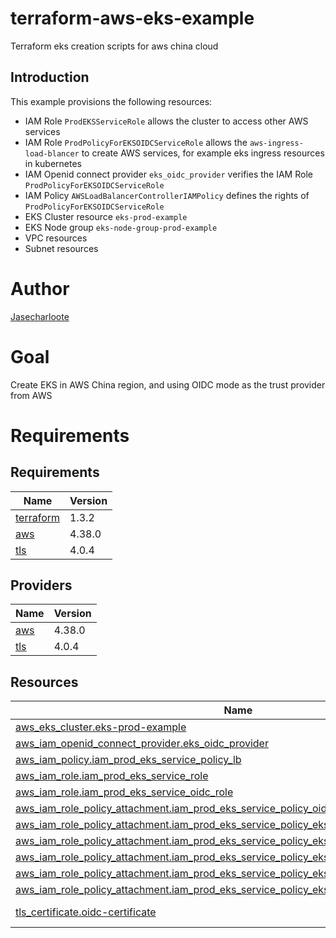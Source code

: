 # terraform-aws-eks-example

Terraform eks creation scripts for aws china cloud

## Introduction

This example provisions the following resources:

- IAM Role `ProdEKSServiceRole` allows the cluster to access other AWS services
- IAM Role `ProdPolicyForEKSOIDCServiceRole` allows the `aws-ingress-load-blancer` to create AWS services, for example eks ingress resources in kubernetes
- IAM Openid connect provider `eks_oidc_provider` verifies the IAM Role `ProdPolicyForEKSOIDCServiceRole`
- IAM Policy `AWSLoadBalancerControllerIAMPolicy` defines the rights of `ProdPolicyForEKSOIDCServiceRole`
- EKS Cluster resource `eks-prod-example`
- EKS Node group `eks-node-group-prod-example`
- VPC resources
- Subnet resources

# Author

[Jasecharloote](https://github.com/Jasecharloote)

# Goal

Create EKS in AWS China region, and using OIDC mode as the trust provider from AWS

# Requirements

## Requirements

| Name | Version |
|------|---------|
| <a name="requirement_terraform"></a> [terraform](#requirement\_terraform) | 1.3.2 |
| <a name="requirement_aws"></a> [aws](#requirement\_aws) | 4.38.0 |
| <a name="requirement_tls"></a> [tls](#requirement\_tls) | 4.0.4 |

## Providers

| Name | Version |
|------|---------|
| <a name="provider_aws"></a> [aws](#provider\_aws) | 4.38.0 |
| <a name="provider_tls"></a> [tls](#provider\_tls) | 4.0.4 |

## Resources

| Name | Type |
|------|------|
| [aws_eks_cluster.eks-prod-example](https://registry.terraform.io/providers/hashicorp/aws/latest/docs/resources/eks_cluster) | resource |
| [aws_iam_openid_connect_provider.eks_oidc_provider](https://registry.terraform.io/providers/hashicorp/aws/latest/docs/resources/iam_openid_connect_provider) | resource |
| [aws_iam_policy.iam_prod_eks_service_policy_lb](https://registry.terraform.io/providers/hashicorp/aws/latest/docs/resources/iam_policy) | resource |
| [aws_iam_role.iam_prod_eks_service_role](https://registry.terraform.io/providers/hashicorp/aws/latest/docs/resources/iam_role) | resource |
| [aws_iam_role.iam_prod_eks_service_oidc_role](https://registry.terraform.io/providers/hashicorp/aws/latest/docs/resources/iam_role) | resource |
| [aws_iam_role_policy_attachment.iam_prod_eks_service_policy_oidc](https://registry.terraform.io/providers/hashicorp/aws/latest/docs/resources/iam_role_policy_attachment) | resource |
| [aws_iam_role_policy_attachment.iam_prod_eks_service_policy_eks](https://registry.terraform.io/providers/hashicorp/aws/latest/docs/resources/iam_role_policy_attachment) | resource |
| [aws_iam_role_policy_attachment.iam_prod_eks_service_policy_eks_cluster](https://registry.terraform.io/providers/hashicorp/aws/latest/docs/resources/iam_role_policy_attachment) | resource |
| [aws_iam_role_policy_attachment.iam_prod_eks_service_policy_eks_vpc_resource_controller](https://registry.terraform.io/providers/hashicorp/aws/latest/docs/resources/iam_role_policy_attachment) | resource |
| [aws_iam_role_policy_attachment.iam_prod_eks_service_policy_eks_cni](https://registry.terraform.io/providers/hashicorp/aws/latest/docs/resources/iam_role_policy_attachment) | resource |
| [aws_iam_role_policy_attachment.iam_prod_eks_service_policy_eks_ec2_container_registery_ro](https://registry.terraform.io/providers/hashicorp/aws/latest/docs/resources/iam_role_policy_attachment) | resource |
| [tls_certificate.oidc-certificate](https://registry.terraform.io/providers/hashicorp/tls/latest/docs/data-sources/certificate) | data source |
